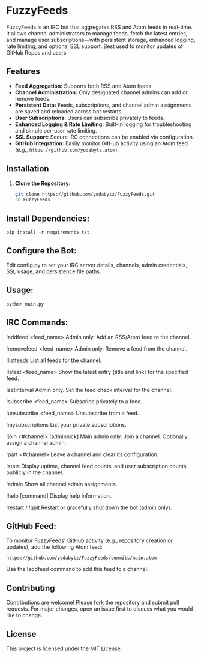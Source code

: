 # FuzzyFeeds

FuzzyFeeds is an IRC bot that aggregates RSS and Atom feeds in real-time. It allows channel administrators to manage feeds, fetch the latest entries, and manage user subscriptions—with persistent storage, enhanced logging, rate limiting, and optional SSL support. Best used to monitor updates of GitHub Repos and users

## Features

- **Feed Aggregation:** Supports both RSS and Atom feeds.
- **Channel Administration:** Only designated channel admins can add or remove feeds.
- **Persistent Data:** Feeds, subscriptions, and channel admin assignments are saved and reloaded across bot restarts.
- **User Subscriptions:** Users can subscribe privately to feeds.
- **Enhanced Logging & Rate Limiting:** Built-in logging for troubleshooting and simple per-user rate limiting.
- **SSL Support:** Secure IRC connections can be enabled via configuration.
- **GitHub Integration:** Easily monitor GitHub activity using an Atom feed (e.g., `https://github.com/yodabytz.atom`).

## Installation

1. **Clone the Repository:**

   ```bash
   git clone https://github.com/yodabytz/FuzzyFeeds.git
   cd FuzzyFeeds

## Install Dependencies:

```
pip install -r requirements.txt
```

## Configure the Bot:
Edit config.py to set your IRC server details, channels, admin credentials, SSL usage, and persistence file paths.

## Usage:
```
python main.py
```

## IRC Commands:
!addfeed <feed_name> <URL>
Admin only. Add an RSS/Atom feed to the channel.

!removefeed <feed_name>
Admin only. Remove a feed from the channel.

!listfeeds
List all feeds for the channel.

!latest <feed_name>
Show the latest entry (title and link) for the specified feed.

!setinterval <minutes>
Admin only. Set the feed check interval for the channel.

!subscribe <feed_name> <URL>
Subscribe privately to a feed.

!unsubscribe <feed_name>
Unsubscribe from a feed.

!mysubscriptions
List your private subscriptions.

!join <#channel> [adminnick]
Main admin only. Join a channel. Optionally assign a channel admin.

!part <#channel>
Leave a channel and clear its configuration.

!stats
Display uptime, channel feed counts, and user subscription counts publicly in the channel.

!admin
Show all channel admin assignments.

!help [command]
Display help information.

!restart / !quit
Restart or gracefully shut down the bot (admin only).

## GitHub Feed:
To monitor FuzzyFeeds' GitHub activity (e.g., repository creation or updates), add the following Atom feed:
```
https://github.com/yodabytz/FuzzyFeeds/commits/main.atom
```
Use the !addfeed command to add this feed to a channel.

## Contributing
Contributions are welcome! Please fork the repository and submit pull requests. For major changes, open an issue first to discuss what you would like to change.

## License
This project is licensed under the MIT License.
